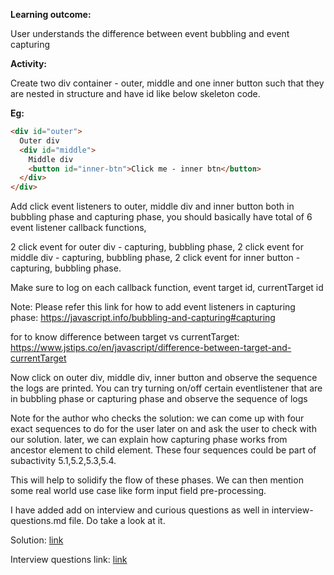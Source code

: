 **Learning outcome:**

User understands the difference between event bubbling and event capturing

**Activity:**

Create two div container - outer, middle and one inner button such that they are nested in structure and have id like below skeleton code.

**Eg:**

```html
<div id="outer">
  Outer div
  <div id="middle">
    Middle div
    <button id="inner-btn">Click me - inner btn</button>
  </div>
</div>
```

Add click event listeners to outer, middle div and inner button both in bubbling phase and capturing phase, you should basically have total of 6 event listener callback functions,

2 click event for outer div - capturing, bubbling phase,
2 click event for middle div - capturing, bubbling phase,
2 click event for inner button - capturing, bubbling phase.

Make sure to log on each callback function, event target id, currentTarget id

Note: Please refer this link for how to add event listeners in capturing phase: https://javascript.info/bubbling-and-capturing#capturing 

for to know difference between target vs currentTarget: https://www.jstips.co/en/javascript/difference-between-target-and-currentTarget

Now click on outer div, middle div, inner button and observe the sequence the logs are printed.
You can try turning on/off certain eventlistener that are in bubbling phase or capturing phase and observe the sequence of logs

Note for the author who checks the solution: we can come up with four exact sequences to do for the user later on and ask the user to check with our solution. later, we can explain how capturing phase works from ancestor element to child element. These four sequences could be part of subactivity 5.1,5.2,5.3,5.4.

This will help to solidify the flow of these phases. We can then mention some real world use case like form input field pre-processing.

I have added add on interview and curious questions as well in interview-questions.md file. Do take a look at it.

Solution: [link](./index.html)

Interview questions link: [link](../interview-questions.md)


